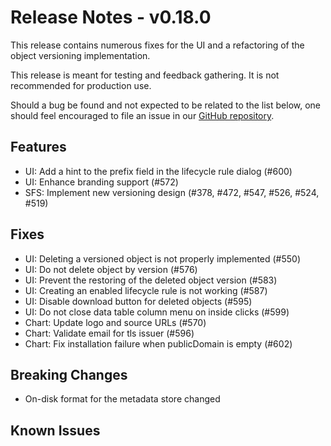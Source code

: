 # Release Notes - v0.18.0

This release contains numerous fixes for the UI and a refactoring of the object
versioning implementation.

This release is meant for testing and feedback gathering. It is not recommended
for production use.

Should a bug be found and not expected to be related to the list below, one
should feel encouraged to file an issue in our
[GitHub repository](https://github.com/aquarist-labs/s3gw/issues/new/choose).

## Features

- UI: Add a hint to the prefix field in the lifecycle rule dialog (#600)
- UI: Enhance branding support (#572)
- SFS: Implement new versioning design (#378, #472, #547, #526, #524, #519)

## Fixes

- UI: Deleting a versioned object is not properly implemented (#550)
- UI: Do not delete object by version (#576)
- UI: Prevent the restoring of the deleted object version (#583)
- UI: Creating an enabled lifecycle rule is not working (#587)
- UI: Disable download button for deleted objects (#595)
- UI: Do not close data table column menu on inside clicks (#599)
- Chart: Update logo and source URLs (#570)
- Chart: Validate email for tls issuer (#596)
- Chart: Fix installation failure when publicDomain is empty (#602)

## Breaking Changes

- On-disk format for the metadata store changed

## Known Issues
